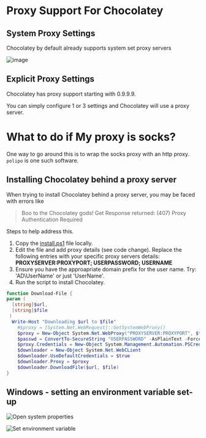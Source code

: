 # Proxy Support For Chocolatey

## System Proxy Settings
Chocolatey by default already supports system set proxy servers 

![image](https://cloud.githubusercontent.com/assets/63502/10038284/454be026-6189-11e5-8f83-e29d1705995c.png)

## Explicit Proxy Settings
Chocolatey has proxy support starting with 0.9.9.9.

You can simply configure 1 or 3 settings and Chocolatey will use a proxy server.

# What to do if My proxy is socks?

One way to go around this is to wrap the socks proxy with an http proxy. `polipo` is one such software.

## Installing Chocolatey behind a proxy server

When trying to install Chocolatey behind a proxy server, you may be faced with errors like

> Boo to the Chocolatey gods! Get Response returned: (407) Proxy Authentication Required

Steps to help address this.

1. Copy the [install.ps1](https://chocolatey.org/install.ps1) file locally.
2. Edit the file and add proxy details (see code change). Replace the following entries with your specific proxy servers details: **PROXYSERVER:PROXYPORT; USERPASSWORD; USERNAME**
3. Ensure you have the approapriate domain prefix for the user name. Try: 'AD\UserName' or just 'UserName'.
4. Run the script to install Chocolatey.

```PowerShell
function Download-File {
param (
  [string]$url,
  [string]$file
 )
  Write-Host "Downloading $url to $file"
    #$proxy = [System.Net.WebRequest]::GetSystemWebProxy()
    $proxy = New-Object System.Net.WebProxy("PROXYSERVER:PROXYPORT", $true)
    $passwd = ConvertTo-SecureString "USERPASSWORD" -AsPlainText -Force; ## Website credentials
    $proxy.Credentials = New-Object System.Management.Automation.PSCredential ("USERNAME", $passwd);
    $downloader = New-Object System.Net.WebCLient
    $downloader.UseDefaultCredentials = $true
    $downloader.Proxy = $proxy
    $downloader.DownloadFile($url, $file)
}
```

## Windows - setting an environment variable set-up

![Open system properties](https://f.cloud.github.com/assets/396205/243504/d73aa158-8a49-11e2-96b8-6c04c1a5f06c.png)

![Set environment variable](https://f.cloud.github.com/assets/396205/243529/b9636100-8a4a-11e2-9ec6-1ea6f99c9e35.png)
